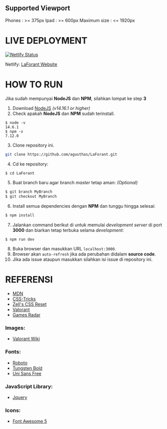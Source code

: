 ## Supported Viewport

Phones : >= 375px
Ipad : >= 600px
Maximum size : <= 1920px

# LIVE DEPLOYMENT

[![Netlify Status](https://api.netlify.com/api/v1/badges/9abe1d66-30d9-4cde-98aa-6c6b89c2ba54/deploy-status)](https://app.netlify.com/sites/laforant/deploys)

Netlify: [LaForant Website](https://laforant.netlify.app)

# HOW TO RUN

Jika sudah mempunyai **NodeJS** dan **NPM**, silahkan lompat ke step **3**

1. Download [NodeJS](https://nodejs.org/en/download/) _(v14.16.1 or higher)_
2. Check apakah **NodeJS** dan **NPM** sudah terinstall.

```shell
$ node -v
14.6.1
$ npm -v
7.12.0
```

3. Clone repository ini.

```bash
git clone https://github.com/agusthas/LaForant.git
```

4. Cd ke repository:

```bash
$ cd LaForant
```

5. Buat branch baru agar branch _master_ tetap aman: _(Optional)_

```bash
$ git branch MyBranch
$ git checkout MyBranch
```

6. Install semua dependencies dengan **NPM** dan tunggu hingga selesai:

```bash
$ npm install
```

7. Jalankan command berikut di untuk memulai _development server_ di port **3000** dan biarkan tetap terbuka selama _development_:

```shell
$ npm run dev
```

8. Buka browser dan masukkan URL `localhost:3000`.
9. Browser akan `auto-refresh` jika ada perubahan didalam **source code**.
10. Jika ada issue ataupun masukkan silahkan isi issue di repository ini.

# REFERENSI

- [MDN](https://developer.mozilla.org/en-US/)
- [CSS-Tricks](https://css-tricks.com/)
- [Zell's CSS Reset](https://github.com/zellwk/css-reset)
- [Valorant](https://playvalorant.com/en-us/)
- [Games Radar](https://www.gamesradar.com/best-fps-games/)

### Images:

- [Valorant Wiki](https://valorant.fandom.com/wiki/VALORANT_Wiki)

### Fonts:

- [Roboto](https://fonts.google.com/specimen/Roboto)
- [Tungsten Bold](https://freefontsfamily.com/tungsten-font-free-download/)
- [Uni Sans Free](https://www.1001fonts.com/uni-sans-font.html)

### JavaScript Library:

- [Jquery](https://jquery.com/)

### Icons:

- [Font Awesome 5](https://fontawesome.com)
